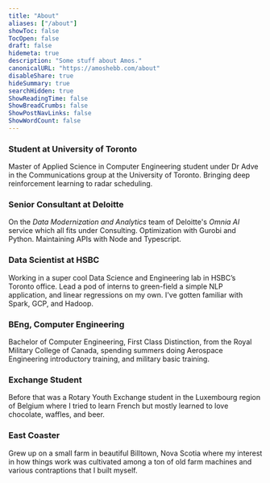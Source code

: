 ```yaml
---
title: "About"
aliases: ["/about"]
showToc: false
TocOpen: false
draft: false
hidemeta: true
description: "Some stuff about Amos."
canonicalURL: "https://amoshebb.com/about"
disableShare: true
hideSummary: true
searchHidden: true
ShowReadingTime: false
ShowBreadCrumbs: false
ShowPostNavLinks: false
ShowWordCount: false
---
```


### Student at University of Toronto

Master of Applied Science in Computer Engineering student under Dr Adve in the Communications group at the University of Toronto.
Bringing deep reinforcement learning to radar scheduling.

### Senior Consultant at Deloitte

On the *Data Modernization and Analytics* team of Deloitte's *Omnia AI* service which all fits under Consulting. Optimization with Gurobi and Python. Maintaining APIs with Node and Typescript. 

### Data Scientist at HSBC

Working in a super cool Data Science and Engineering lab in HSBC’s Toronto office. Lead a pod of interns to green-field a simple NLP application, and linear regressions on my own. I've gotten familiar with Spark, GCP, and Hadoop.

### BEng, Computer Engineering

Bachelor of Computer Engineering, First Class Distinction, from the Royal Military College of Canada, spending summers doing Aerospace Engineering introductory training, and military basic training.

### Exchange Student

Before that was a Rotary Youth Exchange student in the Luxembourg region of Belgium where I tried to learn French but mostly learned to love chocolate, waffles, and beer.

### East Coaster

Grew up on a small farm in beautiful Billtown, Nova Scotia where my interest in how things work was cultivated among a ton of old farm machines and various contraptions that I built myself.
